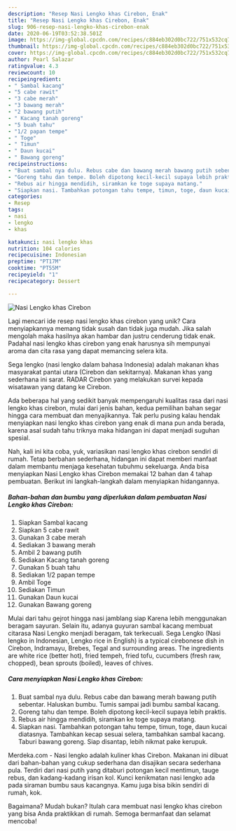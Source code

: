 ```yaml
---
description: "Resep Nasi Lengko khas Cirebon, Enak"
title: "Resep Nasi Lengko khas Cirebon, Enak"
slug: 906-resep-nasi-lengko-khas-cirebon-enak
date: 2020-06-19T03:52:38.501Z
image: https://img-global.cpcdn.com/recipes/c884eb302d0bc722/751x532cq70/nasi-lengko-khas-cirebon-foto-resep-utama.jpg
thumbnail: https://img-global.cpcdn.com/recipes/c884eb302d0bc722/751x532cq70/nasi-lengko-khas-cirebon-foto-resep-utama.jpg
cover: https://img-global.cpcdn.com/recipes/c884eb302d0bc722/751x532cq70/nasi-lengko-khas-cirebon-foto-resep-utama.jpg
author: Pearl Salazar
ratingvalue: 4.3
reviewcount: 10
recipeingredient:
- " Sambal kacang"
- "5 cabe rawit"
- "3 cabe merah"
- "3 bawang merah"
- "2 bawang putih"
- " Kacang tanah goreng"
- "5 buah tahu"
- "1/2 papan tempe"
- " Toge"
- " Timun"
- " Daun kucai"
- " Bawang goreng"
recipeinstructions:
- "Buat sambal nya dulu. Rebus cabe dan bawang merah bawang putih sebentar. Haluskan bumbu. Tumis sampai jadi bumbu sambal kacang."
- "Goreng tahu dan tempe. Boleh dipotong kecil-kecil supaya lebih praktis."
- "Rebus air hingga mendidih, siramkan ke toge supaya matang."
- "Siapkan nasi. Tambahkan potongan tahu tempe, timun, toge, daun kucai diatasnya. Tambahkan kecap sesuai selera, tambahkan sambal kacang. Taburi bawang goreng. Siap disantap, lebih nikmat pake kerupuk."
categories:
- Resep
tags:
- nasi
- lengko
- khas

katakunci: nasi lengko khas 
nutrition: 104 calories
recipecuisine: Indonesian
preptime: "PT17M"
cooktime: "PT55M"
recipeyield: "1"
recipecategory: Dessert

---
```



![Nasi Lengko khas Cirebon](https://img-global.cpcdn.com/recipes/c884eb302d0bc722/751x532cq70/nasi-lengko-khas-cirebon-foto-resep-utama.jpg)

Lagi mencari ide resep nasi lengko khas cirebon yang unik? Cara menyiapkannya memang tidak susah dan tidak juga mudah. Jika salah mengolah maka hasilnya akan hambar dan justru cenderung tidak enak. Padahal nasi lengko khas cirebon yang enak harusnya sih mempunyai aroma dan cita rasa yang dapat memancing selera kita.

Sega lengko (nasi lengko dalam bahasa Indonesia) adalah makanan khas masyarakat pantai utara (Cirebon dan sekitarnya). Makanan khas yang sederhana ini sarat. RADAR Cirebon yang melakukan survei kepada wisatawan yang datang ke Cirebon.

Ada beberapa hal yang sedikit banyak mempengaruhi kualitas rasa dari nasi lengko khas cirebon, mulai dari jenis bahan, kedua pemilihan bahan segar hingga cara membuat dan menyajikannya. Tak perlu pusing kalau hendak menyiapkan nasi lengko khas cirebon yang enak di mana pun anda berada, karena asal sudah tahu triknya maka hidangan ini dapat menjadi suguhan spesial.


Nah, kali ini kita coba, yuk, variasikan nasi lengko khas cirebon sendiri di rumah. Tetap berbahan sederhana, hidangan ini dapat memberi manfaat dalam membantu menjaga kesehatan tubuhmu sekeluarga. Anda bisa menyiapkan Nasi Lengko khas Cirebon memakai 12 bahan dan 4 tahap pembuatan. Berikut ini langkah-langkah dalam menyiapkan hidangannya.

<!--inarticleads1-->

##### Bahan-bahan dan bumbu yang diperlukan dalam pembuatan Nasi Lengko khas Cirebon:

1. Siapkan  Sambal kacang
1. Siapkan 5 cabe rawit
1. Gunakan 3 cabe merah
1. Sediakan 3 bawang merah
1. Ambil 2 bawang putih
1. Sediakan  Kacang tanah goreng
1. Gunakan 5 buah tahu
1. Sediakan 1/2 papan tempe
1. Ambil  Toge
1. Sediakan  Timun
1. Gunakan  Daun kucai
1. Gunakan  Bawang goreng


Mulai dari tahu gejrot hingga nasi jamblang siap Karena lebih menggunakan beragam sayuran. Selain itu, adanya guyuran sambal kacang membuat citarasa Nasi Lengko menjadi beragam, tak terkecuali. Sega Lengko (Nasi lengko in Indonesian, Lengko rice in English) is a typical cirebonese dish in Cirebon, Indramayu, Brebes, Tegal and surrounding areas. The ingredients are white rice (better hot), fried tempeh, fried tofu, cucumbers (fresh raw, chopped), bean sprouts (boiled), leaves of chives. 

<!--inarticleads2-->

##### Cara menyiapkan Nasi Lengko khas Cirebon:

1. Buat sambal nya dulu. Rebus cabe dan bawang merah bawang putih sebentar. Haluskan bumbu. Tumis sampai jadi bumbu sambal kacang.
1. Goreng tahu dan tempe. Boleh dipotong kecil-kecil supaya lebih praktis.
1. Rebus air hingga mendidih, siramkan ke toge supaya matang.
1. Siapkan nasi. Tambahkan potongan tahu tempe, timun, toge, daun kucai diatasnya. Tambahkan kecap sesuai selera, tambahkan sambal kacang. Taburi bawang goreng. Siap disantap, lebih nikmat pake kerupuk.


Merdeka.com - Nasi lengko adalah kuliner khas Cirebon. Makanan ini dibuat dari bahan-bahan yang cukup sederhana dan disajikan secara sederhana pula. Terdiri dari nasi putih yang ditaburi potongan kecil mentimun, tauge rebus, dan kadang-kadang irisan kol. Kunci kenikmatan nasi lengko ada pada siraman bumbu saus kacangnya. Kamu juga bisa bikin sendiri di rumah, kok. 

Bagaimana? Mudah bukan? Itulah cara membuat nasi lengko khas cirebon yang bisa Anda praktikkan di rumah. Semoga bermanfaat dan selamat mencoba!
